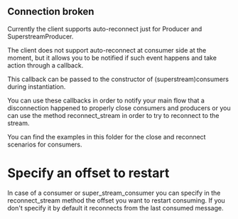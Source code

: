 Connection broken
---

Currently the client supports auto-reconnect just for Producer and SuperstreamProducer.

The client does not support auto-reconnect at consumer side at the moment, but it allows you to be notified if such 
event happens and take action through a callback. 

This callback can be passed to the constructor of (superstream)consumers during instantiation.

You can use these callbacks in order to notify your main flow that a disconnection happened to properly close 
consumers and producers or you can use the method reconnect_stream in order to try to reconnect to the stream.

You can find the examples in this folder for the close and reconnect scenarios for consumers.

# Specify an offset to restart

In case of a consumer or super_stream_consumer you can specify in the reconnect_stream method the offset you want to
restart consuming. If you don't specify it by default it reconnects from the last consumed message.

